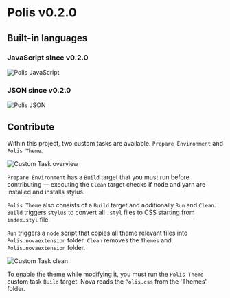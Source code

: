 # Polis v0.2.0

## Built-in languages

### JavaScript since v0.2.0
![Polis JavaScript][polis_javascript]

### JSON since v0.2.0
![Polis JSON][polis_json]

## Contribute

Within this project, two custom tasks are available. `Prepare Environment` and `Polis Theme`.

![Custom Task overview][custom_task_overview]

`Prepare Environment` has a `Build` target that you must run before contributing — executing the `Clean` target checks if node and yarn are installed and installs stylus.

`Polis Theme` also consists of a `Build` target and additionally `Run` and `Clean`. `Build` triggers `stylus` to convert all `.styl` files to CSS starting from `index.styl` file.

`Run` triggers a `node` script that copies all theme relevant files into `Polis.novaextension` folder. `Clean` removes the `Themes` and `Polis.novaextension` folder.

![Custom Task clean][custom_task_clean]

To enable the theme while modifying it, you must run the `Polis Theme` custom task `Build` target. Nova reads the `Polis.css` from the 'Themes' folder.

[polis_javascript]:
https://gitlab.com/fibric/polis-nova-theme/-/raw/main/Images/extension/polis-javascript.png

[polis_json]:
https://gitlab.com/fibric/polis-nova-theme/-/raw/main/Images/extension/polis-json.png

[custom_task_overview]:
https://gitlab.com/fibric/polis-nova-theme/-/raw/main/Images/extension/custom-task-overview.png

[custom_task_clean]:
https://gitlab.com/fibric/polis-nova-theme/-/raw/main/Images/extension/custom-task-clean.gif

